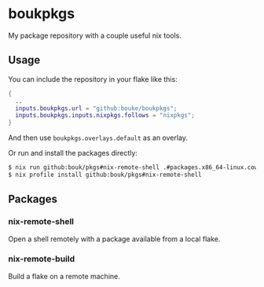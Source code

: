 # boukpkgs

My package repository with a couple useful nix tools.

## Usage

You can include the repository in your flake like this:

```nix
{
  ..
  inputs.boukpkgs.url = "github:bouke/boukpkgs";
  inputs.boukpkgs.inputs.nixpkgs.follows = "nixpkgs";
}
```

And then use `boukpkgs.overlays.default` as an overlay.

Or run and install the packages directly:

```bash
$ nix run github:bouk/pkgs#nix-remote-shell .#packages.x86_64-linux.cowsay root@example.com
$ nix profile install github:bouk/pkgs#nix-remote-shell
```

## Packages

### nix-remote-shell

Open a shell remotely with a package available from a local flake.

### nix-remote-build

Build a flake on a remote machine.
